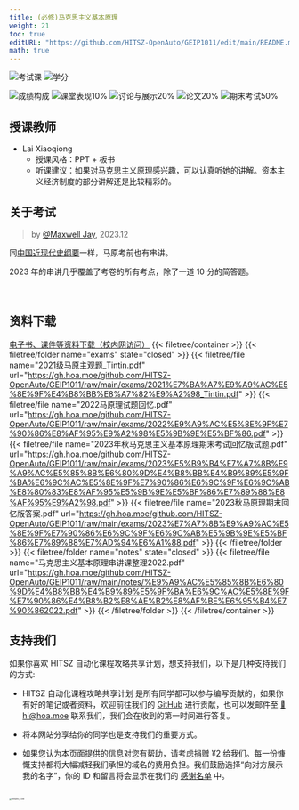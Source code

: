 ```yaml
---
title: (必修)马克思主义基本原理
weight: 21
toc: true
editURL: "https://github.com/HITSZ-OpenAuto/GEIP1011/edit/main/README.md"
math: true
---
```


<!--
1. 通过 [Shields.io](https://shields.io/) 生成如下的徽章，标注课程的基本信息。
2. 请根据课程的具体内容增删仓库的子文件夹。子文件夹建议使用小写英文，并且添加 README.md。
3. 关于课程的描述可以不止以下几个方面，酌情增删。
4. hoa.moe 生成本课程对应页面后，请将页面链接复制到 GitHub 仓库的 About/Website 中。
5. 可以在 GitHub 页面的 About/Topics 中为课程添加话题名称。
-->

![考试课](https://img.shields.io/badge/%E8%80%83%E8%AF%95%E8%AF%BE-red)
![学分](https://img.shields.io/badge/%E5%AD%A6%E5%88%86-3-moccasin)

![成绩构成](https://img.shields.io/badge/%E6%88%90%E7%BB%A9%E6%9E%84%E6%88%90(22级)-gold)
![课堂表现10%](https://img.shields.io/badge/%E8%AF%BE%E5%A0%82%E8%A1%A8%E7%8E%B0-10%25-wheat)
![讨论与展示20%](https://img.shields.io/badge/%E8%AE%A8%E8%AE%BA%E4%B8%8E%E5%B1%95%E7%A4%BA-20%25-wheat)
![论文20%](https://img.shields.io/badge/%E4%BD%9C%E4%B8%9A-20%25-wheat)
![期末考试50%](https://img.shields.io/badge/%E6%9C%9F%E6%9C%AB%E8%80%83%E8%AF%95-50%25-wheat)

## 授课教师

- Lai Xiaoqiong
  - 授课风格：PPT + 板书
  - 听课建议：如果对马克思主义原理感兴趣，可以认真听她的讲解。资本主义经济制度的部分讲解还是比较精彩的。

## 关于考试
> by [@Maxwell Jay](https://github.com/MaxwellJay256), 2023.12

同[中国近现代史纲要](https://github.com/HITSZ-OpenAuto/GEIP1016)一样，马原考前也有串讲。

2023 年的串讲几乎覆盖了考卷的所有考点，除了一道 10 分的简答题。
<br>
<br>
<br>


## 资料下载

[电子书、课件等资料下载（校内网访问）](https://open.osa.moe/openauto/GEIP1011)
{{< filetree/container >}}
  {{< filetree/folder name="exams" state="closed" >}}
    {{< filetree/file name="2021级马原主观题_Tintin.pdf" url="https://gh.hoa.moe/github.com/HITSZ-OpenAuto/GEIP1011/raw/main/exams/2021%E7%BA%A7%E9%A9%AC%E5%8E%9F%E4%B8%BB%E8%A7%82%E9%A2%98_Tintin.pdf" >}}
    {{< filetree/file name="2022马原理试题回忆.pdf" url="https://gh.hoa.moe/github.com/HITSZ-OpenAuto/GEIP1011/raw/main/exams/2022%E9%A9%AC%E5%8E%9F%E7%90%86%E8%AF%95%E9%A2%98%E5%9B%9E%E5%BF%86.pdf" >}}
    {{< filetree/file name="2023年秋马克思主义基本原理期末考试回忆版试题.pdf" url="https://gh.hoa.moe/github.com/HITSZ-OpenAuto/GEIP1011/raw/main/exams/2023%E5%B9%B4%E7%A7%8B%E9%A9%AC%E5%85%8B%E6%80%9D%E4%B8%BB%E4%B9%89%E5%9F%BA%E6%9C%AC%E5%8E%9F%E7%90%86%E6%9C%9F%E6%9C%AB%E8%80%83%E8%AF%95%E5%9B%9E%E5%BF%86%E7%89%88%E8%AF%95%E9%A2%98.pdf" >}}
    {{< filetree/file name="2023秋马原理期末回忆版答案.pdf" url="https://gh.hoa.moe/github.com/HITSZ-OpenAuto/GEIP1011/raw/main/exams/2023%E7%A7%8B%E9%A9%AC%E5%8E%9F%E7%90%86%E6%9C%9F%E6%9C%AB%E5%9B%9E%E5%BF%86%E7%89%88%E7%AD%94%E6%A1%88.pdf" >}}
  {{< /filetree/folder >}}
  {{< filetree/folder name="notes" state="closed" >}}
    {{< filetree/file name="马克思主义基本原理串讲课整理2022.pdf" url="https://gh.hoa.moe/github.com/HITSZ-OpenAuto/GEIP1011/raw/main/notes/%E9%A9%AC%E5%85%8B%E6%80%9D%E4%B8%BB%E4%B9%89%E5%9F%BA%E6%9C%AC%E5%8E%9F%E7%90%86%E4%B8%B2%E8%AE%B2%E8%AF%BE%E6%95%B4%E7%90%862022.pdf" >}}
  {{< /filetree/folder >}}
{{< /filetree/container >}}
<br>


## 支持我们

如果你喜欢 HITSZ 自动化课程攻略共享计划，想支持我们，以下是几种支持我们的方式:

- HITSZ 自动化课程攻略共享计划 是所有同学都可以参与编写贡献的，如果你有好的笔记或者资料，欢迎前往我们的 [GitHub](https://github.com/HITSZ-OpenAuto) 进行贡献，也可以发邮件至 [📮hi@hoa.moe](mailto:hi@hoa.moe) 联系我们，我们会在收到的第一时间进行答复。

- 将本网站分享给你的同学也是支持我们的重要方式。

- 如果您认为本页面提供的信息对您有帮助，请考虑捐赠 ¥2 给我们。每一份慷慨支持都将大幅减轻我们承担的域名的费用负担。我们鼓励选择“向对方展示我的名字”，你的 ID 和留言将会显示在我们的 [感谢名单](https://hoa.moe/sponsor/#感谢名单) 中。

<br>
<img src="/images/sponsor.webp" alt="Reward_Code" style="zoom:25%; display: block; margin: 0 auto;" />
